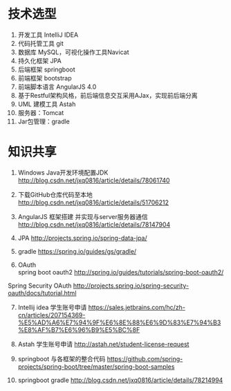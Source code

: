 # 技术选型

1. 开发工具 IntelliJ IDEA
2. 代码托管工具 git
3. 数据库 MySQL，可视化操作工具Navicat
4. 持久化框架 JPA
5. 后端框架 springboot
6. 前端框架 bootstrap 
7. 前端脚本语言 AngularJS 4.0 
7. 基于Restful架构风格，前后端信息交互采用AJax，实现前后端分离
8. UML 建模工具 Astah
9. 服务器：Tomcat
10. Jar包管理：gradle

# 知识共享

1. Windows Java开发环境配置JDK
http://blog.csdn.net/jxq0816/article/details/78061740

2. 下载GitHub仓库代码至本地
http://blog.csdn.net/jxq0816/article/details/51706212

3. AngularJS 框架搭建 并实现与server服务器通信
http://blog.csdn.net/jxq0816/article/details/78147904

4. JPA
http://projects.spring.io/spring-data-jpa/

5. gradle
https://spring.io/guides/gs/gradle/

6. OAuth  
spring boot oauth2
http://spring.io/guides/tutorials/spring-boot-oauth2/

Spring Security OAuth
http://projects.spring.io/spring-security-oauth/docs/tutorial.html

7. Intellij idea 学生账号申请
https://sales.jetbrains.com/hc/zh-cn/articles/207154369-%E5%AD%A6%E7%94%9F%E6%8E%88%E6%9D%83%E7%94%B3%E8%AF%B7%E6%96%B9%E5%BC%8F

8. Astah 学生账号申请
http://astah.net/student-license-request

9. springboot 与各框架的整合代码
https://github.com/spring-projects/spring-boot/tree/master/spring-boot-samples

10. springboot gradle
http://blog.csdn.net/jxq0816/article/details/78214994





